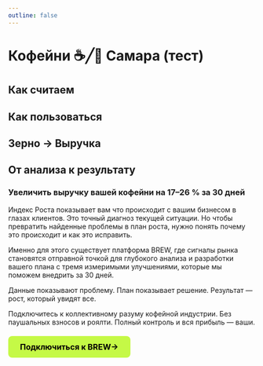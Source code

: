 ```yaml
---
outline: false
---
```


# Кофейни ☕️╱🚀 Самара (тест)

<IndexSMRTest />

## Как считаем
<GrowthIndexMethod />

## Как пользоваться
<IndexGuide />

## Зерно → Выручка
<CoffeeGlossaryTabs />

## От анализа к результату
### Увеличить выручку вашей кофейни на 17–26 % за 30 дней

Индекс Роста показывает вам что происходит с вашим бизнесом в глазах клиентов. Это точный диагноз текущей ситуации. Но чтобы превратить найденные проблемы в план роста, нужно понять почему это происходит и как это исправить.

Именно для этого существует платформа BREW, где сигналы рынка становятся отправной точкой для глубокого анализа и разработки вашего плана с тремя измеримыми улучшениями, которые мы поможем внедрить за 30 дней.

Данные показывают проблему.
План показывает решение.
Результат — рост, который увидят все.

Подключитесь к коллективному разуму кофейной индустрии. Без паушальных взносов и роялти. Полный контроль и вся прибыль — ваши.

<div class="start-button-container">
  <a href="/brew/membership" class="btn btn-primary" rel="noopener noreferrer">Подключиться к BREW→</a>
</div>

<style>
/* --- ОБЩИЕ СТИЛИ ДЛЯ ВСЕХ КНОПОК --- */
.btn {
  display: inline-block;
  padding: 12px 24px;
  border-radius: 8px;
  font-weight: 700;
  font-size: 16px;
  text-align: center;
  text-decoration: none;
  transition: all 0.3s ease;
  cursor: pointer;
  border: none;
  margin: 10px 0;
}

.btn:hover {
  transform: translateY(-2px);
  text-decoration: none !important;
}

/* --- СТИЛЬ ОСНОВНОЙ КНОПКИ (ЯРКАЯ) --- */
.btn-primary {
  background-color: #C5F946; /* Яркий лаймовый */
  color: #000 !important;
}

.btn-primary:hover {
  background-color: #347b6c; /* Темный при наведении */
  color: white !important;
}

/* --- Контейнер для отдельной кнопки --- */
.start-button-container {
  margin: 20px 0;
  text-align: left;
}

.start-button-container .btn {
  display: inline-block;
  margin: 0;
}
</style>
